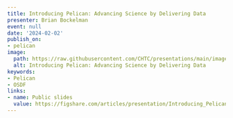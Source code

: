 ```yaml
---
title: Introducing Pelican: Advancing Science by Delivering Data
presenter: Brian Bockelman
event: null
date: '2024-02-02'
publish_on:
- pelican
image:
  path: https://raw.githubusercontent.com/CHTC/presentations/main/images/introducing-pelican-2024.png
  alt: Introducing Pelican: Advancing Science by Delivering Data
keywords:
- Pelican
- OSDF
links:
- name: Public slides
  value: https://figshare.com/articles/presentation/Introducing_Pelican_Advancing_Science_by_Delivering_Data/25137032
---
```

